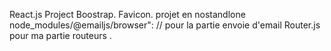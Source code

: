React.js Project
Boostrap.
Favicon.
projet en nostandlone
node_modules/@emailjs/browser": // pour la partie envoie d'email
Router.js pour ma partie routeurs .

